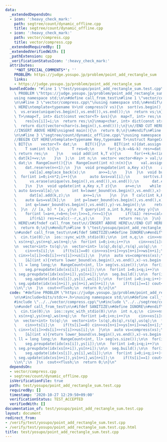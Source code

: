 ```yaml
---
data:
  _extendedDependsOn:
  - icon: ':heavy_check_mark:'
    path: segtree/count/dynamic_offline.cpp
    title: segtree/count/dynamic_offline.cpp
  - icon: ':heavy_check_mark:'
    path: vector/compress.cpp
    title: vector/compress.cpp
  _extendedRequiredBy: []
  _extendedVerifiedWith: []
  _pathExtension: cpp
  _verificationStatusIcon: ':heavy_check_mark:'
  attributes:
    '*NOT_SPECIAL_COMMENTS*': ''
    PROBLEM: https://judge.yosupo.jp/problem/point_add_rectangle_sum
    links:
    - https://judge.yosupo.jp/problem/point_add_rectangle_sum
  bundledCode: "#line 1 \"test/yosupo/point_add_rectangle_sum.test.cpp\"\n#define\
    \ PROBLEM \"https://judge.yosupo.jp/problem/point_add_rectangle_sum\"\n\n#include<bits/stdc++.h>\n\
    using namespace std;\n\n#define call_from_test\n#line 1 \"vector/compress.cpp\"\
    \n\n#line 3 \"vector/compress.cpp\"\nusing namespace std;\n#endif\n\n//BEGIN CUT\
    \ HERE\ntemplate<typename V>\nV compress(V vs){\n  sort(vs.begin(),vs.end());\n\
    \  vs.erase(unique(vs.begin(),vs.end()),vs.end());\n  return vs;\n}\ntemplate<typename\
    \ T>\nmap<T, int> dict(const vector<T> &vs){\n  map<T, int> res;\n  for(int i=0;i<(int)vs.size();i++)\n\
    \    res[vs[i]]=i;\n  return res;\n}\nmap<char, int> dict(const string &s){\n\
    \  return dict(vector<char>(s.begin(),s.end()));\n}\n//END CUT HERE\n#ifndef call_from_test\n\
    //INSERT ABOVE HERE\nsigned main(){\n  return 0;\n}\n#endif\n#line 1 \"segtree/count/dynamic_offline.cpp\"\
    \n\n#line 3 \"segtree/count/dynamic_offline.cpp\"\nusing namespace std;\n#endif\n\
    //BEGIN CUT HERE\ntemplate<typename Key,typename T>\nstruct RangeCount{\n  struct\
    \ BIT{\n    vector<T> dat;\n    BIT(){}\n    BIT(int n){dat.assign(++n,0);}\n\
    \    T sum(int k){\n      T res=0;\n      for(;k;k-=k&-k) res+=dat[k];\n     \
    \ return res;\n    }\n    void add(int k,T v){\n      for(++k;k<(int)dat.size();k+=k&-k)\
    \ dat[k]+=v;\n    }\n  };\n  int n;\n  vector< vector<Key> > val;\n  vector<BIT>\
    \ dat;\n  RangeCount(){}\n  RangeCount(int n):n(n){\n    val.assign(n<<1,vector<Key>());\n\
    \    dat.reserve(n<<1);\n  }\n  void preupdate(int a,Key x){\n    a+=n;\n    while(a){\n\
    \      val[a].emplace_back(x);\n      a>>=1;\n    }\n  }\n  void build(){\n  \
    \  for(int i=0;i<n*2;i++){\n      auto &vs=val[i];\n      sort(vs.begin(),vs.end());\n\
    \      vs.erase(unique(vs.begin(),vs.end()),vs.end());\n      dat.emplace_back(vs.size());\n\
    \    }\n  }\n  void update(int a,Key x,T z){\n    a+=n;\n    while(a){\n     \
    \ auto &vs=val[a];\n      int k=lower_bound(vs.begin(),vs.end(),x)-vs.begin();\n\
    \      dat[a].add(k,z);\n      a>>=1;\n    }\n  }\n  T calc(int k,Key x,Key y){\n\
    \    auto &vs=val[k];\n    int p=lower_bound(vs.begin(),vs.end(),x)-vs.begin();\n\
    \    int q=lower_bound(vs.begin(),vs.end(),y)-vs.begin();\n    return dat[k].sum(q)-dat[k].sum(p);\n\
    \  }\n  // [a, b) * [x, y)\n  T query(int a,int b,Key x,Key y){\n    T res=0;\n\
    \    for(int l=a+n,r=b+n;l<r;l>>=1,r>>=1){\n      if(l&1) res+=calc(l++,x,y);\n\
    \      if(r&1) res+=calc(--r,x,y);\n    }\n    return res;\n  }\n};\n//END CUT\
    \ HERE\n#ifndef call_from_test\n//INSERT ABOVE HERE\n//END CUT HERE\nsigned main(){\n\
    \  return 0;\n}\n#endif\n#line 9 \"test/yosupo/point_add_rectangle_sum.test.cpp\"\
    \n#undef call_from_test\n\n#ifdef SANITIZE\n#define IGNORE\n#endif\n\nsigned main(){\n\
    \  cin.tie(0);\n  ios::sync_with_stdio(0);\n\n  int n,q;\n  cin>>n>>q;\n\n  vector<int>\
    \ xs(n+q),ys(n+q),ws(n+q);\n  for(int i=0;i<n;i++)\n    cin>>xs[i]>>ys[i]>>ws[i];\n\
    \n  vector<int> ts(q);\n  vector<int> ls(q),ds(q),rs(q),us(q);\n  for(int i=0;i<q;i++){\n\
    \    cin>>ts[i];\n    if(ts[i]==0) cin>>xs[n+i]>>ys[n+i]>>ws[n+i];\n    if(ts[i]==1)\
    \ cin>>ls[i]>>ds[i]>>rs[i]>>us[i];\n  }\n\n  auto vs=compress(xs);\n  auto idx=\n\
    \    [&](int x){return lower_bound(vs.begin(),vs.end(),x)-vs.begin();};\n\n  using\
    \ ll = long long;\n  RangeCount<int, ll> seg(vs.size());\n\n  for(int i=0;i<n;i++)\n\
    \    seg.preupdate(idx(xs[i]),ys[i]);\n\n  for(int i=0;i<q;i++)\n    if(ts[i]==0)\
    \ seg.preupdate(idx(xs[n+i]),ys[n+i]);\n\n  seg.build();\n\n  for(int i=0;i<n;i++)\n\
    \    seg.update(idx(xs[i]),ys[i],ws[i]);\n\n  for(int i=0;i<q;i++){\n    if(ts[i]==0)\
    \ seg.update(idx(xs[n+i]),ys[n+i],ws[n+i]);\n    if(ts[i]==1) cout<<seg.query(idx(ls[i]),idx(rs[i]),ds[i],us[i])<<\"\
    \\n\";\n  }\n  cout<<flush;\n  return 0;\n}\n"
  code: "#define PROBLEM \"https://judge.yosupo.jp/problem/point_add_rectangle_sum\"\
    \n\n#include<bits/stdc++.h>\nusing namespace std;\n\n#define call_from_test\n\
    #include \"../../vector/compress.cpp\"\n#include \"../../segtree/count/dynamic_offline.cpp\"\
    \n#undef call_from_test\n\n#ifdef SANITIZE\n#define IGNORE\n#endif\n\nsigned main(){\n\
    \  cin.tie(0);\n  ios::sync_with_stdio(0);\n\n  int n,q;\n  cin>>n>>q;\n\n  vector<int>\
    \ xs(n+q),ys(n+q),ws(n+q);\n  for(int i=0;i<n;i++)\n    cin>>xs[i]>>ys[i]>>ws[i];\n\
    \n  vector<int> ts(q);\n  vector<int> ls(q),ds(q),rs(q),us(q);\n  for(int i=0;i<q;i++){\n\
    \    cin>>ts[i];\n    if(ts[i]==0) cin>>xs[n+i]>>ys[n+i]>>ws[n+i];\n    if(ts[i]==1)\
    \ cin>>ls[i]>>ds[i]>>rs[i]>>us[i];\n  }\n\n  auto vs=compress(xs);\n  auto idx=\n\
    \    [&](int x){return lower_bound(vs.begin(),vs.end(),x)-vs.begin();};\n\n  using\
    \ ll = long long;\n  RangeCount<int, ll> seg(vs.size());\n\n  for(int i=0;i<n;i++)\n\
    \    seg.preupdate(idx(xs[i]),ys[i]);\n\n  for(int i=0;i<q;i++)\n    if(ts[i]==0)\
    \ seg.preupdate(idx(xs[n+i]),ys[n+i]);\n\n  seg.build();\n\n  for(int i=0;i<n;i++)\n\
    \    seg.update(idx(xs[i]),ys[i],ws[i]);\n\n  for(int i=0;i<q;i++){\n    if(ts[i]==0)\
    \ seg.update(idx(xs[n+i]),ys[n+i],ws[n+i]);\n    if(ts[i]==1) cout<<seg.query(idx(ls[i]),idx(rs[i]),ds[i],us[i])<<\"\
    \\n\";\n  }\n  cout<<flush;\n  return 0;\n}\n"
  dependsOn:
  - vector/compress.cpp
  - segtree/count/dynamic_offline.cpp
  isVerificationFile: true
  path: test/yosupo/point_add_rectangle_sum.test.cpp
  requiredBy: []
  timestamp: '2020-10-27 12:29:50+09:00'
  verificationStatus: TEST_ACCEPTED
  verifiedWith: []
documentation_of: test/yosupo/point_add_rectangle_sum.test.cpp
layout: document
redirect_from:
- /verify/test/yosupo/point_add_rectangle_sum.test.cpp
- /verify/test/yosupo/point_add_rectangle_sum.test.cpp.html
title: test/yosupo/point_add_rectangle_sum.test.cpp
---
```

